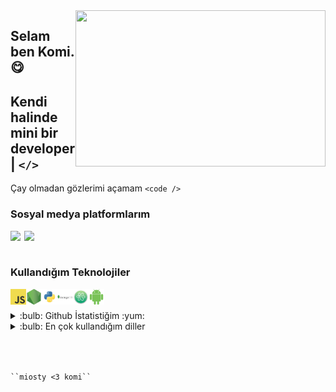 <img src="https://media.giphy.com/media/kOCftLxBJCRCU/giphy.gif" align="right" width="400" height="250">

## Selam ben  Komi. :yum:


## Kendi halinde mini bir developer | `</>`

Çay olmadan gözlerimi açamam `<code />`

### Sosyal medya platformlarım

[<img width="22" src="https://unpkg.com/simple-icons@v5/icons/youtube.svg" align="left" />][youtube]
[<img width="22" src="https://unpkg.com/simple-icons@v5/icons/discord.svg" align="left" />][discord]


[youtube]: https://www.youtube.com/channel/UCrwaX1V406Pv9KnAZRXLPbQ
[discord]: https://discord.com/users/855505728537755664

<br />
<br />


### Kullandığım Teknolojiler
<img align="left" src="https://raw.githubusercontent.com/github/explore/80688e429a7d4ef2fca1e82350fe8e3517d3494d/topics/javascript/javascript.png" width="25" height="25">
<img align="left" src="https://raw.githubusercontent.com/github/explore/80688e429a7d4ef2fca1e82350fe8e3517d3494d/topics/nodejs/nodejs.png" width="25" height="25">
<img align="left" src="https://raw.githubusercontent.com/github/explore/80688e429a7d4ef2fca1e82350fe8e3517d3494d/topics/python/python.png" width="25" height="25">
<img align="left" src="https://raw.githubusercontent.com/github/explore/285d19f261b6d469fd8a309dddb234371d7be462/topics/mongodb/mongodb.png" width="25" height="25">
<img align="left" src="https://raw.githubusercontent.com/github/explore/80688e429a7d4ef2fca1e82350fe8e3517d3494d/topics/atom/atom.png" width="25" height="25">
<img align="left" src="https://raw.githubusercontent.com/github/explore/80688e429a7d4ef2fca1e82350fe8e3517d3494d/topics/android/android.png" width="25" height="25">


<br />
<br />


<details>
<summary>:bulb: Github İstatistiğim :yum:</summary>
<img  src="https://github-readme-stats.vercel.app/api?username=Komi-Shouko&theme=radical" >
</details>

<details>
<summary>:bulb: En çok kullandığım diller </summary>
<img  src="https://github-readme-stats.vercel.app/api/top-langs/?username=Komi-Shouko&layout=compact" >
</details>

<br />
<br />


                                                                                                                        ``miosty <3 komi``

